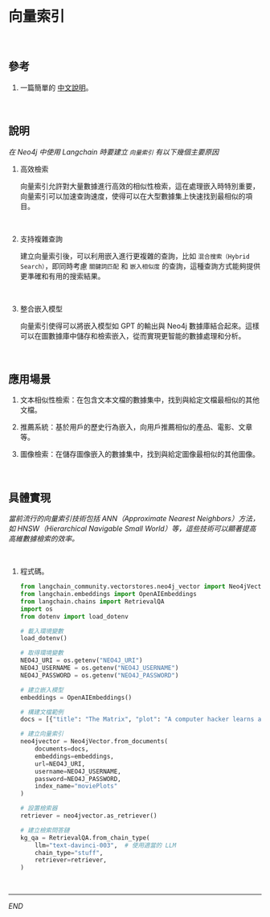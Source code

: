 # 向量索引

<br>

## 參考

1. 一篇簡單的 [中文說明](https://blog.csdn.net/weixin_44740505/article/details/134326049)。

<br>

## 說明

_在 Neo4j 中使用 Langchain 時要建立 `向量索引` 有以下幾個主要原因_

1. 高效檢索

    向量索引允許對大量數據進行高效的相似性檢索，這在處理嵌入時特別重要，向量索引可以加速查詢速度，使得可以在大型數據集上快速找到最相似的項目。

<br>

2. 支持複雜查詢

    建立向量索引後，可以利用嵌入進行更複雜的查詢，比如 `混合搜索（Hybrid Search）`，即同時考慮 `關鍵詞匹配` 和 `嵌入相似度` 的查詢，這種查詢方式能夠提供更準確和有用的搜索結果。

<br>

3.  整合嵌入模型

    向量索引使得可以將嵌入模型如 GPT 的輸出與 Neo4j 數據庫結合起來。這樣可以在圖數據庫中儲存和檢索嵌入，從而實現更智能的數據處理和分析。

<br>

## 應用場景

1. 文本相似性檢索：在包含文本文檔的數據集中，找到與給定文檔最相似的其他文檔。

2. 推薦系統：基於用戶的歷史行為嵌入，向用戶推薦相似的產品、電影、文章等。

3. 圖像檢索：在儲存圖像嵌入的數據集中，找到與給定圖像最相似的其他圖像。

<br>

## 具體實現

_當前流行的向量索引技術包括 ANN（Approximate Nearest Neighbors）方法，如 HNSW（Hierarchical Navigable Small World）等，這些技術可以顯著提高高維數據檢索的效率。_

<br>

1. 程式碼。

    ```python
    from langchain_community.vectorstores.neo4j_vector import Neo4jVector
    from langchain.embeddings import OpenAIEmbeddings
    from langchain.chains import RetrievalQA
    import os
    from dotenv import load_dotenv

    # 載入環境變數
    load_dotenv()

    # 取得環境變數
    NEO4J_URI = os.getenv("NEO4J_URI")
    NEO4J_USERNAME = os.getenv("NEO4J_USERNAME")
    NEO4J_PASSWORD = os.getenv("NEO4J_PASSWORD")

    # 建立嵌入模型
    embeddings = OpenAIEmbeddings()

    # 構建文檔範例
    docs = [{"title": "The Matrix", "plot": "A computer hacker learns about the true nature of his reality and his role in the war against its controllers."}]

    # 建立向量索引
    neo4jvector = Neo4jVector.from_documents(
        documents=docs,
        embeddings=embeddings,
        url=NEO4J_URI,
        username=NEO4J_USERNAME,
        password=NEO4J_PASSWORD,
        index_name="moviePlots"
    )

    # 設置檢索器
    retriever = neo4jvector.as_retriever()

    # 建立檢索問答鏈
    kg_qa = RetrievalQA.from_chain_type(
        llm="text-davinci-003",  # 使用適當的 LLM
        chain_type="stuff",
        retriever=retriever,
    )
    ```

<br>

___

_END_